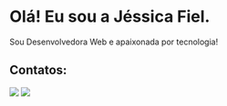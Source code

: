 # Olá! Eu sou a Jéssica Fiel.

Sou Desenvolvedora Web e apaixonada por tecnologia!

## Contatos:

<div>
<a href = "mailto:jessicagamafiel@gmail.com"><img src="https://img.shields.io/badge/Gmail-D14836?style=for-the-badge&logo=gmail&logoColor=white" target="_blank"></a>
<a href="[https://www.linkedin.com/in/jessica-gama-fiel-09b55b140/]" target="_blank"><img src="https://img.shields.io/badge/-LinkedIn-%230077B5?style=for-the-badge&logo=linkedin&logoColor=white" target="_blank"></a>   
</div>


